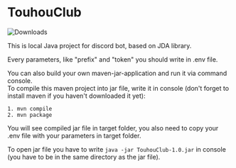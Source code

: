 # TouhouClub
![Downloads](https://img.shields.io/github/downloads/Niron3206/TouhouClub/v1.3/total?style=flat-square)

This is local Java project for discord bot, based on JDA library.

Every parameters, like "prefix" and "token" you should write in .env file.

You can also build your own maven-jar-application and run it via command console.\
To compile this maven project into jar file, write it in console (don't forget to install maven if you haven't downloaded it yet):

`1. mvn compile`\
`2. mvn package`

You will see compiled jar file in target folder, you also need to copy your .env file with your parameters in target folder.

To open jar file you have to write `java -jar TouhouClub-1.0.jar` in console (you have to be in the same directory as the jar file).
